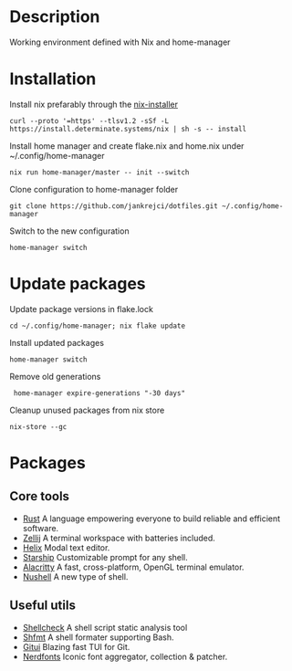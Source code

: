 # Description

Working environment defined with Nix and home-manager

# Installation

Install nix prefarably through the [nix-installer](https://github.com/DeterminateSystems/nix-installer)
```shell
curl --proto '=https' --tlsv1.2 -sSf -L https://install.determinate.systems/nix | sh -s -- install
```
Install home manager and create flake.nix and home.nix under ~/.config/home-manager
```shell
nix run home-manager/master -- init --switch
```
Clone configuration to home-manager folder
```shell
git clone https://github.com/jankrejci/dotfiles.git ~/.config/home-manager
```
Switch to the new configuration
```shell
home-manager switch
```

# Update packages
Update package versions in flake.lock
```shell
cd ~/.config/home-manager; nix flake update
```
Install updated packages
```shell
home-manager switch
```
Remove old generations
```shell
 home-manager expire-generations "-30 days"
```
Cleanup unused packages from nix store
```shell
nix-store --gc
```

# Packages

## Core tools
* [Rust](https://www.rust-lang.org/tools/install) A language empowering everyone to build reliable and efficient software.
* [Zellij](https://github.com/zellij-org/zellij) A terminal workspace with batteries included.
* [Helix](https://github.com/helix-editor/helix) Modal text editor.
* [Starship](https://github.com/starship/starship) Customizable prompt for any shell.
* [Alacritty](https://github.com/alacritty/alacritty) A fast, cross-platform, OpenGL terminal emulator.
* [Nushell](https://github.com/nushell/nushell) A new type of shell.

## Useful utils
* [Shellcheck](https://github.com/koalaman/shellcheck) A shell script static analysis tool
* [Shfmt](https://github.com/patrickvane/shfmt) A shell formater supporting Bash.
* [Gitui](https://github.com/extrawurst/gitui) Blazing fast TUI for Git.
* [Nerdfonts](https://github.com/ryanoasis/nerd-fonts) Iconic font aggregator, collection & patcher.
